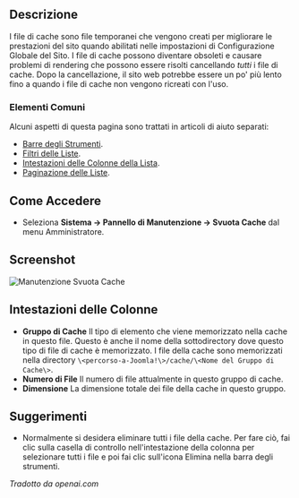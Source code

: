 <!-- Filename: Help4.x:Maintenance:_Clear_Cache / Display title: Manutenzione: Cancella Cache -->

## Descrizione

I file di cache sono file temporanei che vengono creati per migliorare le prestazioni del sito 
quando abilitati nelle impostazioni di Configurazione Globale del Sito. I file di cache possono 
diventare obsoleti e causare problemi di rendering che possono essere risolti cancellando 
*tutti* i file di cache. Dopo la cancellazione, il sito web potrebbe essere un po' più lento fino a quando 
i file di cache non vengono ricreati con l'uso.

### Elementi Comuni

Alcuni aspetti di questa pagina sono trattati in articoli di aiuto separati:

* [Barre degli Strumenti](jdocmanual?article=help/common-elements/toolbars).
* [Filtri delle Liste](jdocmanual?article=help/common-elements/list-filters).
* [Intestazioni delle Colonne della Lista](jdocmanual?article=help/common-elements/list-column-headers).
* [Paginazione delle Liste](jdocmanual?article=help/common-elements/list-pagination).

## Come Accedere

- Seleziona **Sistema → Pannello di Manutenzione → Svuota Cache** dal menu Amministratore.

## Screenshot

![Manutenzione Svuota Cache](../../../it/images/maintenance/maintenance-clear-cache.png)

## Intestazioni delle Colonne

- **Gruppo di Cache** Il tipo di elemento che viene memorizzato nella cache in questo file. Questo è
  anche il nome della sottodirectory dove questo tipo di file di cache è
  memorizzato. I file della cache sono memorizzati nella directory
  `\<percorso-a-Joomla!\>/cache/\<Nome del Gruppo di Cache\>`.
- **Numero di File** Il numero di file attualmente in questo gruppo di cache.
- **Dimensione** La dimensione totale dei file della cache in questo gruppo.

## Suggerimenti

- Normalmente si desidera eliminare tutti i file della cache. Per fare
  ciò, fai clic sulla casella di controllo nell'intestazione della colonna per selezionare tutti i file e poi fai clic
  sull'icona Elimina nella barra degli strumenti.

*Tradotto da openai.com*

